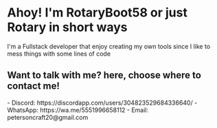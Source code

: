 <h1>Ahoy! I'm RotaryBoot58 or just Rotary in short ways</h1>

I'm a Fullstack developer that enjoy creating my own tools since I like to mess things with some lines of code

<h2>Want to talk with me? here, choose where to contact me!</h2>
 - Discord: https://discordapp.com/users/304823529684336640/
 - WhatsApp: https://wa.me/5551996658112
 - Email: petersoncraft20@gmail.com

